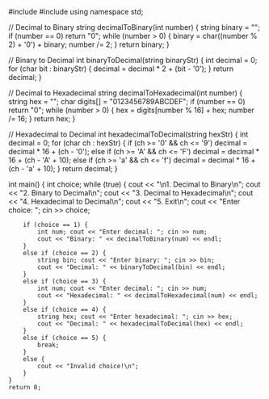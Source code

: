 #include <iostream>
#include <string>
using namespace std;

// Decimal to Binary
string decimalToBinary(int number) {
    string binary = "";
    if (number == 0) return "0";
    while (number > 0) {
        binary = char((number % 2) + '0') + binary;
        number /= 2;
    }
    return binary;
}

// Binary to Decimal
int binaryToDecimal(string binaryStr) {
    int decimal = 0;
    for (char bit : binaryStr) {
        decimal = decimal * 2 + (bit - '0');
    }
    return decimal;
}

// Decimal to Hexadecimal
string decimalToHexadecimal(int number) {
    string hex = "";
    char digits[] = "0123456789ABCDEF";
    if (number == 0) return "0";
    while (number > 0) {
        hex = digits[number % 16] + hex;
        number /= 16;
    }
    return hex;
}

// Hexadecimal to Decimal
int hexadecimalToDecimal(string hexStr) {
    int decimal = 0;
    for (char ch : hexStr) {
        if (ch >= '0' && ch <= '9') decimal = decimal * 16 + (ch - '0');
        else if (ch >= 'A' && ch <= 'F') decimal = decimal * 16 + (ch - 'A' + 10);
        else if (ch >= 'a' && ch <= 'f') decimal = decimal * 16 + (ch - 'a' + 10);
    }
    return decimal;
}

int main() {
    int choice;
    while (true) {
        cout << "\n1. Decimal to Binary\n";
        cout << "2. Binary to Decimal\n";
        cout << "3. Decimal to Hexadecimal\n";
        cout << "4. Hexadecimal to Decimal\n";
        cout << "5. Exit\n";
        cout << "Enter choice: ";
        cin >> choice;

        if (choice == 1) {
            int num; cout << "Enter decimal: "; cin >> num;
            cout << "Binary: " << decimalToBinary(num) << endl;
        }
        else if (choice == 2) {
            string bin; cout << "Enter binary: "; cin >> bin;
            cout << "Decimal: " << binaryToDecimal(bin) << endl;
        }
        else if (choice == 3) {
            int num; cout << "Enter decimal: "; cin >> num;
            cout << "Hexadecimal: " << decimalToHexadecimal(num) << endl;
        }
        else if (choice == 4) {
            string hex; cout << "Enter hexadecimal: "; cin >> hex;
            cout << "Decimal: " << hexadecimalToDecimal(hex) << endl;
        }
        else if (choice == 5) {
            break;
        }
        else {
            cout << "Invalid choice!\n";
        }
    }
    return 0;
